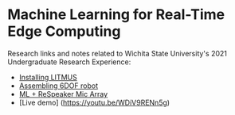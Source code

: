 # Machine Learning for Real-Time Edge Computing
Research links and notes related to Wichita State University's 2021 Undergraduate Research Experience:

* [Installing LITMUS](/os/install_litmus_pi.md)
* [Assembling 6DOF robot](rob/assemble_rob.md)
* [ML + ReSpeaker Mic Array](ml/ml_overview.md)
* [Live demo] (https://youtu.be/WDiV9RENn5g)
